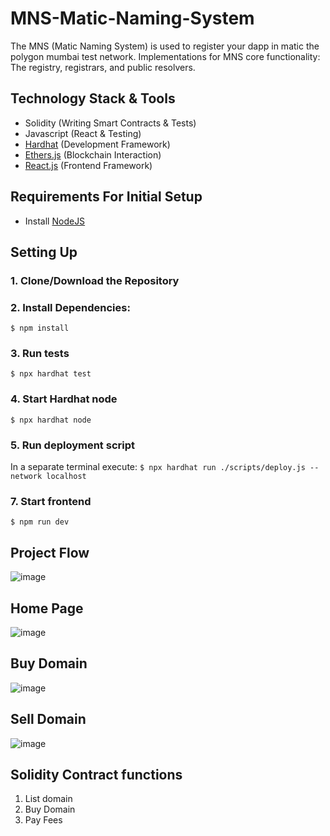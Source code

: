 # MNS-Matic-Naming-System

The MNS (Matic Naming System) is used to register your dapp in matic the polygon mumbai test network. Implementations for MNS core functionality: The registry, registrars, and public resolvers.

## Technology Stack & Tools

- Solidity (Writing Smart Contracts & Tests)
- Javascript (React & Testing)
- [Hardhat](https://hardhat.org/) (Development Framework)
- [Ethers.js](https://docs.ethers.io/v5/) (Blockchain Interaction)
- [React.js](https://reactjs.org/) (Frontend Framework)

## Requirements For Initial Setup

- Install [NodeJS](https://nodejs.org/en/)

## Setting Up

### 1. Clone/Download the Repository

### 2. Install Dependencies:

`$ npm install`

### 3. Run tests

`$ npx hardhat test`

### 4. Start Hardhat node

`$ npx hardhat node`

### 5. Run deployment script

In a separate terminal execute:
`$ npx hardhat run ./scripts/deploy.js --network localhost`

### 7. Start frontend

`$ npm run dev`

## Project Flow

![image](https://user-images.githubusercontent.com/88650559/210251835-c38d6d36-c206-4bbd-be5b-d118fd487958.png)

## Home Page

![image](https://user-images.githubusercontent.com/88650559/212527479-319e977f-3524-456f-af43-9996132f165a.png)

## Buy Domain

![image](https://user-images.githubusercontent.com/88650559/212527490-e903083c-c86b-446a-87b0-bd7ce773e793.png)

## Sell Domain

![image](https://user-images.githubusercontent.com/88650559/212527504-2c420e2c-c5f0-4555-ad5d-a2d80151471b.png)

## Solidity Contract functions

1. List domain
2. Buy Domain
3. Pay Fees
